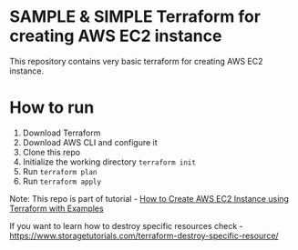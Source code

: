 # SAMPLE & SIMPLE Terraform for creating AWS EC2 instance

This repository contains very basic terraform for creating AWS EC2 instance. 


# How to run

1. Download Terraform
2. Download AWS CLI and configure it
3. Clone this repo
4. Initialize the working directory `terraform init`
5. Run `terraform plan`
6. Run `terraform apply`


Note: This repo is part of tutorial - [How to Create AWS EC2 Instance using Terraform with Examples](https://www.storagetutorials.com/create-aws-ec2-instance-terraform/)

If you want to learn how to destroy specific resources check - https://www.storagetutorials.com/terraform-destroy-specific-resource/
